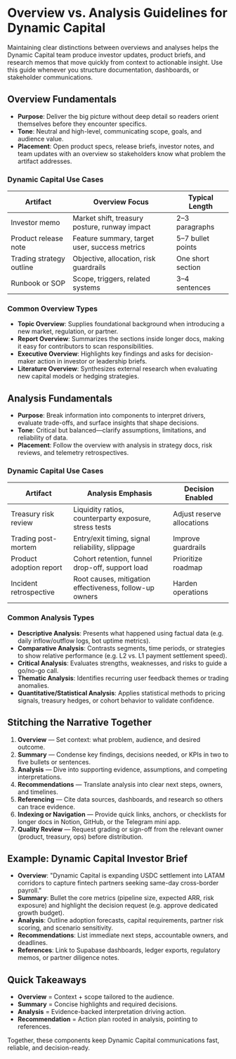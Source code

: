 # Overview vs. Analysis Guidelines for Dynamic Capital

Maintaining clear distinctions between overviews and analyses helps the Dynamic
Capital team produce investor updates, product briefs, and research memos that
move quickly from context to actionable insight. Use this guide whenever you
structure documentation, dashboards, or stakeholder communications.

## Overview Fundamentals

- **Purpose**: Deliver the big picture without deep detail so readers orient
  themselves before they encounter specifics.
- **Tone**: Neutral and high-level, communicating scope, goals, and audience
  value.
- **Placement**: Open product specs, release briefs, investor notes, and team
  updates with an overview so stakeholders know what problem the artifact
  addresses.

### Dynamic Capital Use Cases

| Artifact | Overview Focus | Typical Length |
| --- | --- | --- |
| Investor memo | Market shift, treasury posture, runway impact | 2–3 paragraphs |
| Product release note | Feature summary, target user, success metrics | 5–7 bullet points |
| Trading strategy outline | Objective, allocation, risk guardrails | One short section |
| Runbook or SOP | Scope, triggers, related systems | 3–4 sentences |

### Common Overview Types

- **Topic Overview**: Supplies foundational background when introducing a new
  market, regulation, or partner.
- **Report Overview**: Summarizes the sections inside longer docs, making it
  easy for contributors to scan responsibilities.
- **Executive Overview**: Highlights key findings and asks for decision-maker
  action in investor or leadership briefs.
- **Literature Overview**: Synthesizes external research when evaluating new
  capital models or hedging strategies.

## Analysis Fundamentals

- **Purpose**: Break information into components to interpret drivers,
  evaluate trade-offs, and surface insights that shape decisions.
- **Tone**: Critical but balanced—clarify assumptions, limitations, and
  reliability of data.
- **Placement**: Follow the overview with analysis in strategy docs, risk
  reviews, and telemetry retrospectives.

### Dynamic Capital Use Cases

| Artifact | Analysis Emphasis | Decision Enabled |
| --- | --- | --- |
| Treasury risk review | Liquidity ratios, counterparty exposure, stress tests | Adjust reserve allocations |
| Trading post-mortem | Entry/exit timing, signal reliability, slippage | Improve guardrails |
| Product adoption report | Cohort retention, funnel drop-off, support load | Prioritize roadmap |
| Incident retrospective | Root causes, mitigation effectiveness, follow-up owners | Harden operations |

### Common Analysis Types

- **Descriptive Analysis**: Presents what happened using factual data (e.g.
  daily inflow/outflow logs, bot uptime metrics).
- **Comparative Analysis**: Contrasts segments, time periods, or strategies to
  show relative performance (e.g. L2 vs. L1 payment settlement speed).
- **Critical Analysis**: Evaluates strengths, weaknesses, and risks to guide a
  go/no-go call.
- **Thematic Analysis**: Identifies recurring user feedback themes or trading
  anomalies.
- **Quantitative/Statistical Analysis**: Applies statistical methods to pricing
  signals, treasury hedges, or cohort behavior to validate confidence.

## Stitching the Narrative Together

1. **Overview** — Set context: what problem, audience, and desired outcome.
2. **Summary** — Condense key findings, decisions needed, or KPIs in two to
   five bullets or sentences.
3. **Analysis** — Dive into supporting evidence, assumptions, and competing
   interpretations.
4. **Recommendations** — Translate analysis into clear next steps, owners, and
   timelines.
5. **Referencing** — Cite data sources, dashboards, and research so others can
   trace evidence.
6. **Indexing or Navigation** — Provide quick links, anchors, or checklists for
   longer docs in Notion, GitHub, or the Telegram mini app.
7. **Quality Review** — Request grading or sign-off from the relevant owner
   (product, treasury, ops) before distribution.

## Example: Dynamic Capital Investor Brief

- **Overview**: "Dynamic Capital is expanding USDC settlement into LATAM
  corridors to capture fintech partners seeking same-day cross-border payroll."
- **Summary**: Bullet the core metrics (pipeline size, expected ARR, risk
  exposure) and highlight the decision request (e.g. approve dedicated growth
  budget).
- **Analysis**: Outline adoption forecasts, capital requirements, partner risk
  scoring, and scenario sensitivity.
- **Recommendations**: List immediate next steps, accountable owners, and
  deadlines.
- **References**: Link to Supabase dashboards, ledger exports, regulatory memos,
  or partner diligence notes.

## Quick Takeaways

- **Overview** = Context + scope tailored to the audience.
- **Summary** = Concise highlights and required decisions.
- **Analysis** = Evidence-backed interpretation driving action.
- **Recommendation** = Action plan rooted in analysis, pointing to references.

Together, these components keep Dynamic Capital communications fast, reliable,
and decision-ready.
